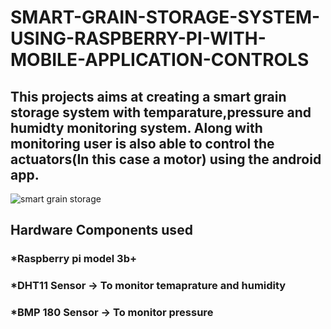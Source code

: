 # SMART-GRAIN-STORAGE-SYSTEM-USING-RASPBERRY-PI-WITH-MOBILE-APPLICATION-CONTROLS

## This projects aims at creating a smart grain storage system with temparature,pressure and humidty monitoring system. Along with monitoring user is also able to control the actuators(In this case a motor) using the android app.

![smart grain storage](https://github.com/BlueFOX-N/SMART-GRAIN-STORAGE-SYSTEM-USING-RASPBERRY-PI-WITH-MOBILE-APPLICATION-CONTROLS/assets/144304259/960f81f6-a19d-4c83-969e-27de45ee07d7)

## Hardware Components used
### *Raspberry pi model 3b+

### *DHT11 Sensor -> To monitor temaprature and humidity
### *BMP 180 Sensor -> To monitor pressure




